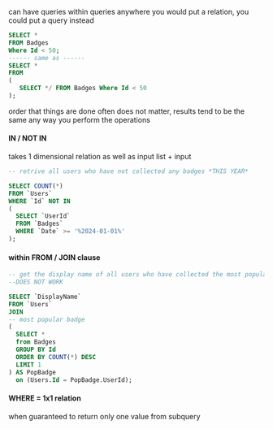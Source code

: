 can have queries within queries
anywhere you would put a relation, you could put a query instead
```sql
SELECT *
FROM Badges
Where Id < 50;
------ same as ------
SELECT *
FROM
(
   SELECT */ FROM Badges Where Id < 50
);
```

order that things are done often does not matter, results tend to be the same any way you perform the operations


#### IN / NOT IN
takes 1 dimensional relation as well as input
list + input
```sql
-- retrive all users who have not collected any badges *THIS YEAR*

SELECT COUNT(*)
FROM `Users`
WHERE `Id` NOT IN
(
  SELECT `UserId`
  FROM `Badges`
  WHERE `Date` >= '%2024-01-01%'
);
```
#### within FROM / JOIN clause
```sql
-- get the display name of all users who have collected the most popular badge
--DOES NOT WORK

SELECT `DisplayName`
FROM `Users`
JOIN 
-- most popular badge
(
  SELECT *
  from Badges
  GROUP BY Id
  ORDER BY COUNT(*) DESC
  LIMIT 1
) AS PopBadge
  on (Users.Id = PopBadge.UserId);
```

#### WHERE = 1x1 relation
when guaranteed to return only one value from subquery

